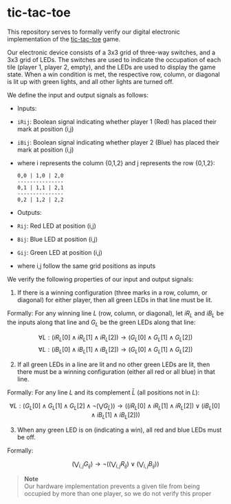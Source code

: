 # tic-tac-toe

This repository serves to formally verify our digital electronic implementation of the [tic-tac-toe](https://arxiv.org/abs/2406.16801) game.

 Our electronic device consists of a 3x3 grid of three-way switches, and a 3x3 grid of LEDs. The switches are used to indicate the occupation of each tile (player 1, player 2, empty), and the LEDs are used to display the game state. When a win condition is met, the respective row, column, or diagonal is lit up with green lights, and all other lights are turned off. 

We define the input and output signals as follows:

* Inputs:
 * `iRij`: Boolean signal indicating whether player 1 (Red) has placed their mark at position (i,j)
 * `iBij`: Boolean signal indicating whether player 2 (Blue) has placed their mark at position (i,j)
 * where i represents the column {0,1,2} and j represents the row {0,1,2}:
   ```
   0,0 | 1,0 | 2,0
   ---------------
   0,1 | 1,1 | 2,1
   ---------------
   0,2 | 1,2 | 2,2
   ```

* Outputs:
 * `Rij`: Red LED at position (i,j)
 * `Bij`: Blue LED at position (i,j)
 * `Gij`: Green LED at position (i,j)
 * where i,j follow the same grid positions as inputs

We verify the following properties of our input and output signals:

1. If there is a winning configuration (three marks in a row, column, or diagonal) for either player, then all green LEDs in that line must be lit.

  Formally: For any winning line $L$ (row, column, or diagonal), let $iR_L$ and $iB_L$ be the inputs along that line and $G_L$ be the green LEDs along that line:

$$\forall L: (iR_L[0] \land iR_L[1] \land iR_L[2]) \rightarrow (G_L[0] \land G_L[1] \land G_L[2])$$
$$\forall L: (iB_L[0] \land iB_L[1] \land iB_L[2]) \rightarrow (G_L[0] \land G_L[1] \land G_L[2])$$

2. If all green LEDs in a line are lit and no other green LEDs are lit, then there must be a winning configuration (either all red or all blue) in that line.

  Formally: For any line $L$ and its complement $\bar{L}$ (all positions not in $L$):

$$\forall L: (G_L[0] \land G_L[1] \land G_L[2] \land \lnot(\bigvee G_{\bar{L}})) \rightarrow 
    ((iR_L[0] \land iR_L[1] \land iR_L[2]) \lor (iB_L[0] \land iB_L[1] \land iB_L[2]))$$

3. When any green LED is on (indicating a win), all red and blue LEDs must be off.

  Formally: 

$$(\bigvee_{i,j} G_{ij}) \rightarrow \lnot((\bigvee_{i,j} R_{ij}) \lor (\bigvee_{i,j} B_{ij}))$$

> **Note**  
> Our hardware implementation prevents a given tile from being occupied by more than one player, so we do not verify this proper